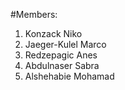 #Members: 
1. Konzack Niko 
2. Jaeger-Kulel Marco
3. Redzepagic Anes 
4. Abdulnaser Sabra
5. Alshehabie	Mohamad
